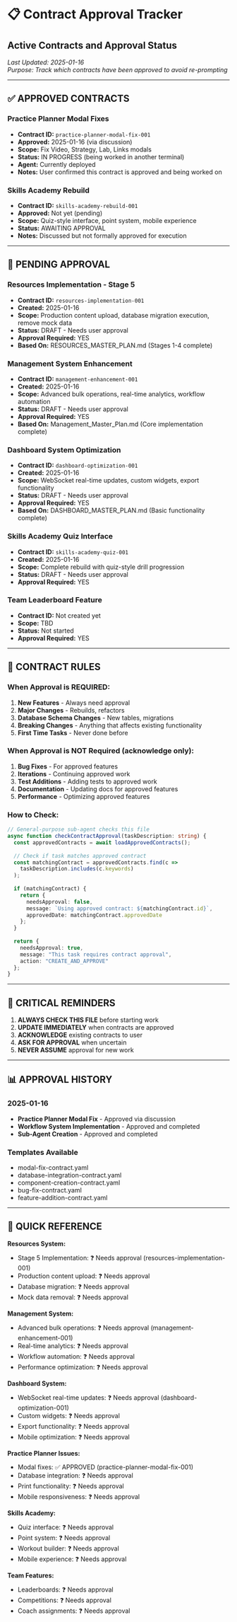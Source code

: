 # 📋 **Contract Approval Tracker**
## **Active Contracts and Approval Status**

*Last Updated: 2025-01-16*  
*Purpose: Track which contracts have been approved to avoid re-prompting*

---

## ✅ **APPROVED CONTRACTS**

### **Practice Planner Modal Fixes**
- **Contract ID:** `practice-planner-modal-fix-001`
- **Approved:** 2025-01-16 (via discussion)
- **Scope:** Fix Video, Strategy, Lab, Links modals
- **Status:** IN PROGRESS (being worked in another terminal)
- **Agent:** Currently deployed
- **Notes:** User confirmed this contract is approved and being worked on

### **Skills Academy Rebuild**
- **Contract ID:** `skills-academy-rebuild-001`  
- **Approved:** Not yet (pending)
- **Scope:** Quiz-style interface, point system, mobile experience
- **Status:** AWAITING APPROVAL
- **Notes:** Discussed but not formally approved for execution

---

## 🔄 **PENDING APPROVAL**

### **Resources Implementation - Stage 5**
- **Contract ID:** `resources-implementation-001`
- **Created:** 2025-01-16
- **Scope:** Production content upload, database migration execution, remove mock data
- **Status:** DRAFT - Needs user approval
- **Approval Required:** YES
- **Based On:** RESOURCES_MASTER_PLAN.md (Stages 1-4 complete)

### **Management System Enhancement**
- **Contract ID:** `management-enhancement-001`
- **Created:** 2025-01-16
- **Scope:** Advanced bulk operations, real-time analytics, workflow automation
- **Status:** DRAFT - Needs user approval
- **Approval Required:** YES
- **Based On:** Management_Master_Plan.md (Core implementation complete)

### **Dashboard System Optimization**
- **Contract ID:** `dashboard-optimization-001`
- **Created:** 2025-01-16
- **Scope:** WebSocket real-time updates, custom widgets, export functionality
- **Status:** DRAFT - Needs user approval
- **Approval Required:** YES
- **Based On:** DASHBOARD_MASTER_PLAN.md (Basic functionality complete)

### **Skills Academy Quiz Interface**
- **Contract ID:** `skills-academy-quiz-001`
- **Created:** 2025-01-16
- **Scope:** Complete rebuild with quiz-style drill progression
- **Status:** DRAFT - Needs user approval
- **Approval Required:** YES

### **Team Leaderboard Feature**
- **Contract ID:** Not created yet
- **Scope:** TBD
- **Status:** Not started
- **Approval Required:** YES

---

## 📝 **CONTRACT RULES**

### **When Approval is REQUIRED:**
1. **New Features** - Always need approval
2. **Major Changes** - Rebuilds, refactors
3. **Database Schema Changes** - New tables, migrations
4. **Breaking Changes** - Anything that affects existing functionality
5. **First Time Tasks** - Never done before

### **When Approval is NOT Required (acknowledge only):**
1. **Bug Fixes** - For approved features
2. **Iterations** - Continuing approved work
3. **Test Additions** - Adding tests to approved work
4. **Documentation** - Updating docs for approved features
5. **Performance** - Optimizing approved features

### **How to Check:**
```typescript
// General-purpose sub-agent checks this file
async function checkContractApproval(taskDescription: string) {
  const approvedContracts = await loadApprovedContracts();
  
  // Check if task matches approved contract
  const matchingContract = approvedContracts.find(c => 
    taskDescription.includes(c.keywords)
  );
  
  if (matchingContract) {
    return {
      needsApproval: false,
      message: `Using approved contract: ${matchingContract.id}`,
      approvedDate: matchingContract.approvedDate
    };
  }
  
  return {
    needsApproval: true,
    message: "This task requires contract approval",
    action: "CREATE_AND_APPROVE"
  };
}
```

---

## 🔴 **CRITICAL REMINDERS**

1. **ALWAYS CHECK THIS FILE** before starting work
2. **UPDATE IMMEDIATELY** when contracts are approved
3. **ACKNOWLEDGE** existing contracts to user
4. **ASK FOR APPROVAL** when uncertain
5. **NEVER ASSUME** approval for new work

---

## 📊 **APPROVAL HISTORY**

### **2025-01-16**
- **Practice Planner Modal Fix** - Approved via discussion
- **Workflow System Implementation** - Approved and completed
- **Sub-Agent Creation** - Approved and completed

### **Templates Available**
- modal-fix-contract.yaml
- database-integration-contract.yaml  
- component-creation-contract.yaml
- bug-fix-contract.yaml
- feature-addition-contract.yaml

---

## 🚦 **QUICK REFERENCE**

**Resources System:**
- Stage 5 Implementation: ❓ Needs approval (resources-implementation-001)
- Production content upload: ❓ Needs approval
- Database migration: ❓ Needs approval
- Mock data removal: ❓ Needs approval

**Management System:**
- Advanced bulk operations: ❓ Needs approval (management-enhancement-001)
- Real-time analytics: ❓ Needs approval
- Workflow automation: ❓ Needs approval
- Performance optimization: ❓ Needs approval

**Dashboard System:**
- WebSocket real-time updates: ❓ Needs approval (dashboard-optimization-001)
- Custom widgets: ❓ Needs approval
- Export functionality: ❓ Needs approval
- Mobile optimization: ❓ Needs approval

**Practice Planner Issues:**
- Modal fixes: ✅ APPROVED (practice-planner-modal-fix-001)
- Database integration: ❓ Needs approval
- Print functionality: ❓ Needs approval
- Mobile responsiveness: ❓ Needs approval

**Skills Academy:**
- Quiz interface: ❓ Needs approval
- Point system: ❓ Needs approval
- Workout builder: ❓ Needs approval
- Mobile experience: ❓ Needs approval

**Team Features:**
- Leaderboards: ❓ Needs approval
- Competitions: ❓ Needs approval
- Coach assignments: ❓ Needs approval